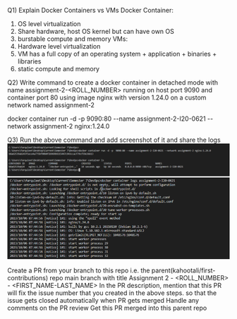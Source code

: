 Q1) Explain Docker Containers vs VMs
Docker Container:
1. OS level virtualization
2. Share hardware, host OS kernel but can
have own OS
3. burstable compute and memory
VMs:
1. Hardware level virtualization
2. VM has a full copy of an operating system + application + binaries + libraries
3. static compute and memory

Q2) Write command to create a docker container in detached mode with name assignment-2-<ROLL_NUMBER> running on host port 9090 and container port 80 using image nginx with version 1.24.0 on a custom network named assignment-2

docker container run -d -p  9090:80 --name assignment-2-I20-0621 --network assignment-2 nginx:1.24.0 

Q3) Run the above command and add screenshot of it and share the logs
![screenshot of above command](image.png)
![screenshot of container logs](image-1.png)

Create a PR from your branch to this repo i.e. the parent(kahootali/first-contributions) repo main branch with title Assignment 2 - <ROLL_NUMBER> - <FIRST_NAME-LAST_NAME>
In the PR description, mention that this PR will fix the issue number that you created in the above steps. so that the issue gets closed automatically when PR gets merged
Handle any comments on the PR review
Get this PR merged into this parent repo